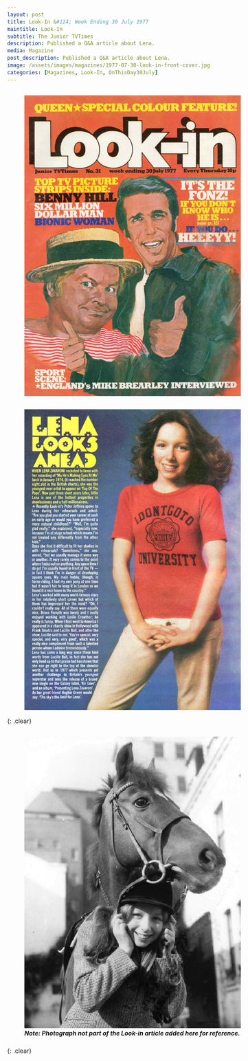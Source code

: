 ```yaml
---
layout: post
title: Look-In &#124; Week Ending 30 July 1977
maintitle: Look-In
subtitle: The Junior TVTimes
description: Published a Q&A article about Lena.
media: Magazine
post_description: Published a Q&A article about Lena.
image: /assets/images/magazines/1977-07-30-look-in-front-cover.jpg
categories: [Magazines, Look-In, OnThisDay30July]
---
```


<figure class="fig1">
<a href="/assets/images/magazines/1977-07-30-look-in-front-cover.jpg"><img src="/assets/images/magazines/1977-07-30-look-in-front-cover.jpg" class="full-width zoom-in" /></a>
</figure>

<figure class="fig2">
<a href="/assets/images/magazines/1977-07-30-look-in-inside-page.jpg"><img src="/assets/images/magazines/1977-07-30-look-in-inside-page.jpg" class="full-width zoom-in" /></a>
</figure>

{: .clear}

<figure class="fig1">
<a href="/assets/images/publicity/1977-lena-and-her-pony.png"><img src="/assets/images/publicity/1977-lena-and-her-pony.png" class="full-width zoom-in" /></a>
<figcaption>
<cite><strong>Note: Photograph not part of the Look-in article added here for reference.</strong></cite>
</figcaption>
</figure>

<br />{: .clear}

<style>
.dt-published {display: none;}

.post-meta:after {content: "Week Ending 30 July 1977";}

.fig1 {float:left; width:49%;}

.fig2 {float:right; width:49%;}

.fig3 {float:right; width:100%;}

figcaption {float:left; width:100%;}

@media screen and (orientation:portrait) {
.fig1, .fig2 {float:left; width:100%;}
figcaption {float:left; width:100%; margin-bottom: 10px;}
}
</style>

